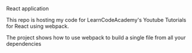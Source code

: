 
React application

This repo is hosting my code for LearnCodeAcademy's Youtube Tutorials for React using webpack.

The project shows how to use webpack to build a single file from all your dependencies
